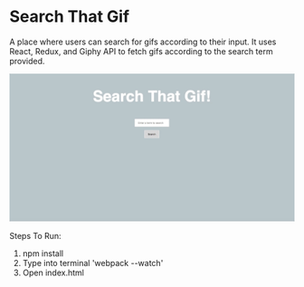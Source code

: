# Search That Gif

A place where users can search for gifs according to their input. It uses React, Redux, and Giphy API to fetch gifs
according to the search term provided.

![image of gif search](assets/images/search-gif1.gif)

Steps To Run:
1. npm install
2. Type into terminal 'webpack --watch'
3. Open index.html
